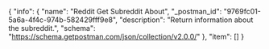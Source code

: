 {
  "info": {
    "name": "Reddit Get Subreddit About",
    "_postman_id": "9769fc01-5a6a-4f4c-974b-582429fff9e8",
    "description": "Return information about the subreddit.",
    "schema": "https://schema.getpostman.com/json/collection/v2.0.0/"
  },
  "item": []
}